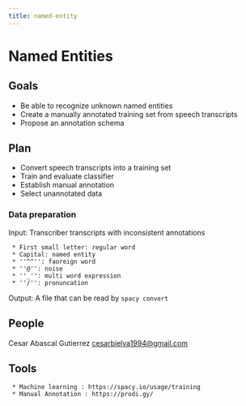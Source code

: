 ```yaml
---
title: named-entity
---
```


# Named Entities

## Goals

  - Be able to recognize unknown named entities
  - Create a manually annotated training set from speech transcripts
  - Propose an annotation schema

## Plan

  - Convert speech transcripts into a training set
  - Train and evaluate classifier
  - Establish manual annotation 
  - Select unannotated data 

### Data preparation

Input: Transcriber transcripts with inconsistent annotations

``` 
 * First small letter: regular word
 * Capital: named entity
 * ''^^'': faoreign word
 * ''@'': noise
 * ''_'': multi word expression
 * ''/'': pronuncation
```

Output: A file that can be read by `spacy convert`

## People

Cesar Abascal Gutierrez <cesarbielva1994@gmail.com>

## Tools

``` 
 * Machine learning : https://spacy.io/usage/training
 * Manual Annotation : https://prodi.gy/
```

